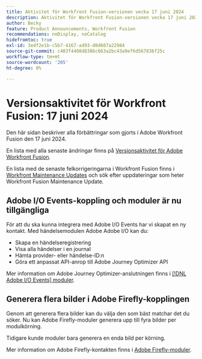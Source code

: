 ```yaml
---
title: Aktivitet för Workfront Fusion-versionen vecka 17 juni 2024
description: Aktivitet för Workfront Fusion-versionen vecka 17 juni 2024
author: Becky
feature: Product Announcements, Workfront Fusion
recommendations: noDisplay, noCatalog
hidefromtoc: true
exl-id: 3edf2e1b-c5b7-4167-ad93-d0d607a22984
source-git-commit: c403f4408d8386c663a2bc43a9ef6d567836f25c
workflow-type: tm+mt
source-wordcount: '205'
ht-degree: 0%

---
```


# Versionsaktivitet för Workfront Fusion: 17 juni 2024

Den här sidan beskriver alla förbättringar som gjorts i Adobe Workfront Fusion den 17 juni 2024.

En lista med alla senaste ändringar finns på [Versionsaktivitet för Adobe Workfront Fusion](../../../product-announcements/product-releases/fusion-release-activity/fusion-release-activity.md).

En lista med de senaste felkorrigeringarna i Workfront Fusion finns i [Workfront Maintenance Updates](https://experienceleague.adobe.com/docs/workfront-known-issues/releases/current-updates.html) och sök efter uppdateringar som heter Workfront Fusion Maintenance Update.

## Adobe I/O Events-koppling och moduler är nu tillgängliga

För att du ska kunna integrera med Adobe I/O Events har vi skapat en ny kontakt. Med händelsemodulen Adobe Adobe I/O kan du:

* Skapa en händelseregistrering
* Visa alla händelser i en journal
* Hämta provider- eller händelse-ID:n
* Göra ett anpassat API-anrop till Adobe Journey Optimizer API

Mer information om Adobe Journey Optimizer-anslutningen finns i [[!DNL Adobe I/O Events] moduler](/help/quicksilver/workfront-fusion/apps-and-their-modules/adobe-io-events-modules.md).

## Generera flera bilder i Adobe Firefly-kopplingen

Genom att generera flera bilder kan du välja den som bäst matchar det du söker. Nu kan Adobe Firefly-moduler generera upp till fyra bilder per modulkörning.

Tidigare kunde moduler bara generera en enda bild per körning.

Mer information om Adobe Firefly-kontakten finns i [Adobe Firefly-moduler](/help/quicksilver/workfront-fusion/apps-and-their-modules/adobe-firefly-modules.md).
